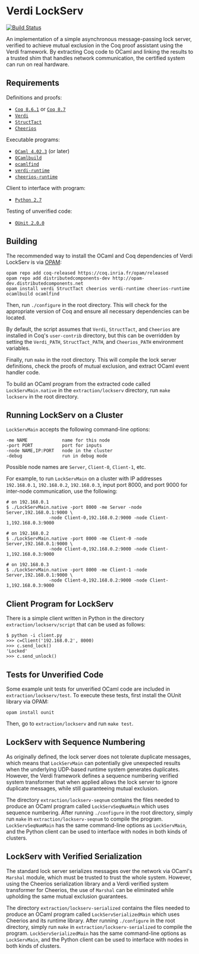 Verdi LockServ
==============

[![Build Status](https://api.travis-ci.org/DistributedComponents/verdi-lockserv.svg?branch=master)](https://travis-ci.org/DistributedComponents/verdi-lockserv)

An implementation of a simple asynchronous message-passing lock server, verified to achieve mutual exclusion in the Coq proof assistant using the Verdi framework. By extracting Coq code to OCaml and linking the results to a trusted shim that handles network communication, the certified system can run on real hardware.

Requirements
------------

Definitions and proofs:

- [`Coq 8.6.1`](https://coq.inria.fr/coq-86) or [`Coq 8.7`](https://coq.inria.fr/coq-87)
- [`Verdi`](https://github.com/uwplse/verdi)
- [`StructTact`](https://github.com/uwplse/StructTact)
- [`Cheerios`](https://github.com/uwplse/cheerios)

Executable programs:

- [`OCaml 4.02.3`](https://ocaml.org) (or later)
- [`OCamlbuild`](https://github.com/ocaml/ocamlbuild)
- [`ocamlfind`](http://projects.camlcity.org/projects/findlib.html)
- [`verdi-runtime`](https://github.com/DistributedComponents/verdi-runtime)
- [`cheerios-runtime`](https://github.com/uwplse/cheerios)

Client to interface with program:

- [`Python 2.7`](https://www.python.org/download/releases/2.7/)

Testing of unverified code:

- [`OUnit 2.0.0`](http://ounit.forge.ocamlcore.org)

Building
--------

The recommended way to install the OCaml and Coq dependencies of Verdi LockServ is via [OPAM](https://coq.inria.fr/opam/www/using.html):

```
opam repo add coq-released https://coq.inria.fr/opam/released
opam repo add distributedcomponents-dev http://opam-dev.distributedcomponents.net
opam install verdi StructTact cheerios verdi-runtime cheerios-runtime ocamlbuild ocamlfind
```

Then, run `./configure` in the root directory.  This will check for the appropriate version of Coq and ensure all necessary dependencies can be located.

By default, the script assumes that `Verdi`, `StructTact`, and `Cheerios` are installed in Coq's `user-contrib` directory, but this can be overridden by setting the `Verdi_PATH`, `StructTact_PATH`, and `Cheerios_PATH` environment variables.

Finally, run `make` in the root directory. This will compile the lock server definitions, check the proofs of mutual exclusion, and extract OCaml event handler code.

To build an OCaml program from the extracted code called `LockServMain.native` in the `extraction/lockserv` directory, run `make lockserv` in the root directory.

Running LockServ on a Cluster
-----------------------------

`LockServMain` accepts the following command-line options:

```
-me NAME             name for this node
-port PORT           port for inputs
-node NAME,IP:PORT   node in the cluster
-debug               run in debug mode
```

Possible node names are `Server`, `Client-0`, `Client-1`, etc.

For example, to run `LockServMain` on a cluster with IP addresses
`192.168.0.1`, `192.168.0.2`, `192.168.0.3`, input port 8000,
and port 9000 for inter-node communication, use the following:

    # on 192.168.0.1
    $ ./LockServMain.native -port 8000 -me Server -node Server,192.168.0.1:9000 \
                    -node Client-0,192.168.0.2:9000 -node Client-1,192.168.0.3:9000

    # on 192.168.0.2
    $ ./LockServMain.native -port 8000 -me Client-0 -node Server,192.168.0.1:9000 \
                    -node Client-0,192.168.0.2:9000 -node Client-1,192.168.0.3:9000

    # on 192.168.0.3
    $ ./LockServMain.native -port 8000 -me Client-1 -node Server,192.168.0.1:9000 \
                    -node Client-0,192.168.0.2:9000 -node Client-1,192.168.0.3:9000

Client Program for LockServ
---------------------------

There is a simple client written in Python in the directory `extraction/lockserv/script` that can be used as follows:

    $ python -i client.py
    >>> c=Client('192.168.0.2', 8000)
    >>> c.send_lock()
    'Locked'
    >>> c.send_unlock()

Tests for Unverified Code
-------------------------

Some example unit tests for unverified OCaml code are included in `extraction/lockserv/test`. To execute these tests, first install the OUnit library via OPAM:

```
opam install ounit
```

Then, go to `extraction/lockserv` and run `make test`.

LockServ with Sequence Numbering
--------------------------------

As originally defined, the lock server does not tolerate duplicate messages, which means that `LockServMain` can potentially give unexpected results when the underlying UDP-based runtime system generates duplicates. However, the Verdi framework defines a sequence numbering verified system transformer that when applied allows the lock server to ignore duplicate messages, while still guaranteeing mutual exclusion.

The directory `extraction/lockserv-seqnum` contains the files needed to produce an OCaml program called `LockServSeqNumMain` which uses sequence numbering. After running `./configure` in the root directory, simply run `make` in `extraction/lockserv-seqnum` to compile the program. `LockServSeqNumMain` has the same command-line options as `LockServMain`, and the Python client can be used to interface with nodes in both kinds of clusters.

LockServ with Verified Serialization
------------------------------------

The standard lock server serializes messages over the network via OCaml's `Marshal` module, which must be trusted to trust the whole system. However, using the Cheerios serialization library and a Verdi verified system transformer for Cheerios, the use of `Marshal` can be eliminated while upholding the same mutual exclusion guarantees.

The directory `extraction/lockserv-serialized` contains the files needed to produce an OCaml program called `LockServSerializedMain` which uses Cheerios and its runtime library. After running `./configure` in the root directory, simply run `make` in `extraction/lockserv-serialized` to compile the program. `LockServSerializedMain` has the same command-line options as `LockServMain`, and the Python client can be used to interface with nodes in both kinds of clusters.
